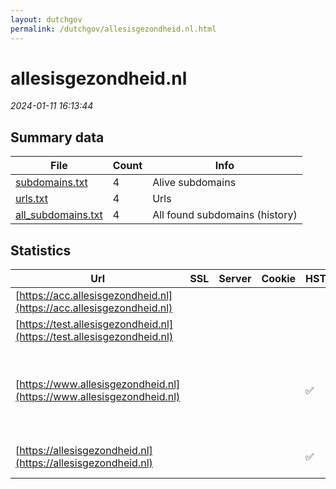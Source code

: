 ```yaml
---
layout: dutchgov
permalink: /dutchgov/allesisgezondheid.nl.html
---
```



# allesisgezondheid.nl
*2024-01-11 16:13:44*
## Summary data


| File       | Count | Info |
|------------|-------|------|
|[subdomains.txt](/data/allesisgezondheid.nl/subdomains.txt)|4|Alive subdomains|
|[urls.txt](/data/allesisgezondheid.nl/urls.txt)|4|Urls|
|[all_subdomains.txt](/data/allesisgezondheid.nl/all_subdomains.txt)|4|All found subdomains (history)|


## Statistics


| Url | SSL | Server | Cookie | HSTS | CSP | XFO | XXP | RP | Tech |Title |
|------------|-------|------|------|------|------|------|------|------|------|------|
|[https://acc.allesisgezondheid.nl](https://acc.allesisgezondheid.nl)| || | | | | | :white_check_mark: |HSTS Varnish:6.2|Default site|
|[https://test.allesisgezondheid.nl](https://test.allesisgezondheid.nl)| || | | | | | :white_check_mark: |HSTS Varnish:6.2|Default site|
|[https://www.allesisgezondheid.nl](https://www.allesisgezondheid.nl)| || |:white_check_mark: | | :white_check_mark: | :white_check_mark: | :white_check_mark: |HSTS MySQL PHP Varnish:6.2 WordPress Yoast SEO:20.13|Home - Alles is...|
|[https://allesisgezondheid.nl](https://allesisgezondheid.nl)| || |:white_check_mark: | | :white_check_mark: | :white_check_mark: | :white_check_mark: |HSTS Varnish:6.2|301 Moved Perman...|